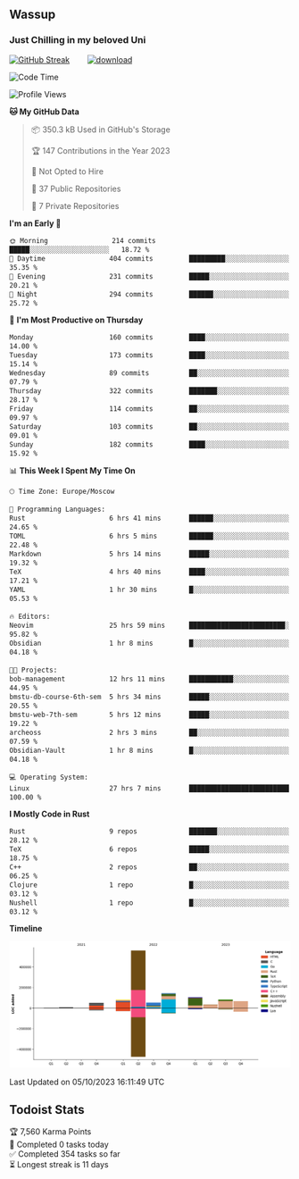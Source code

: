 ## Wassup 
### Just Chilling in my beloved Uni 

<!--
-->

[![GitHub Streak](http://github-readme-streak-stats.herokuapp.com?user=archeoss&theme=shades-of-purple&hide_border=true&date_format=j%20M%5B%20Y%5D)](https://git.io/streak-stats)&nbsp;&nbsp;&nbsp;&nbsp;&nbsp;&nbsp;&nbsp;&nbsp;[![download](https://user-images.githubusercontent.com/68448737/147796309-d8b65b1d-4dde-40d9-b03a-2b42aaa6cd43.jpeg)
](http://bmstu.ru/)

<!--START_SECTION:waka-->
![Code Time](http://img.shields.io/badge/Code%20Time-1%2C845%20hrs%2029%20mins-blue)

![Profile Views](http://img.shields.io/badge/Profile%20Views-7-blue)

**🐱 My GitHub Data** 

> 📦 350.3 kB Used in GitHub's Storage 
 > 
> 🏆 147 Contributions in the Year 2023
 > 
> 🚫 Not Opted to Hire
 > 
> 📜 37 Public Repositories 
 > 
> 🔑 7 Private Repositories 
 > 
**I'm an Early 🐤** 

```text
🌞 Morning                214 commits         █████░░░░░░░░░░░░░░░░░░░░   18.72 % 
🌆 Daytime                404 commits         █████████░░░░░░░░░░░░░░░░   35.35 % 
🌃 Evening                231 commits         █████░░░░░░░░░░░░░░░░░░░░   20.21 % 
🌙 Night                  294 commits         ██████░░░░░░░░░░░░░░░░░░░   25.72 % 
```
📅 **I'm Most Productive on Thursday** 

```text
Monday                   160 commits         ████░░░░░░░░░░░░░░░░░░░░░   14.00 % 
Tuesday                  173 commits         ████░░░░░░░░░░░░░░░░░░░░░   15.14 % 
Wednesday                89 commits          ██░░░░░░░░░░░░░░░░░░░░░░░   07.79 % 
Thursday                 322 commits         ███████░░░░░░░░░░░░░░░░░░   28.17 % 
Friday                   114 commits         ██░░░░░░░░░░░░░░░░░░░░░░░   09.97 % 
Saturday                 103 commits         ██░░░░░░░░░░░░░░░░░░░░░░░   09.01 % 
Sunday                   182 commits         ████░░░░░░░░░░░░░░░░░░░░░   15.92 % 
```


📊 **This Week I Spent My Time On** 

```text
🕑︎ Time Zone: Europe/Moscow

💬 Programming Languages: 
Rust                     6 hrs 41 mins       ██████░░░░░░░░░░░░░░░░░░░   24.65 % 
TOML                     6 hrs 5 mins        ██████░░░░░░░░░░░░░░░░░░░   22.48 % 
Markdown                 5 hrs 14 mins       █████░░░░░░░░░░░░░░░░░░░░   19.32 % 
TeX                      4 hrs 40 mins       ████░░░░░░░░░░░░░░░░░░░░░   17.21 % 
YAML                     1 hr 30 mins        █░░░░░░░░░░░░░░░░░░░░░░░░   05.53 % 

🔥 Editors: 
Neovim                   25 hrs 59 mins      ████████████████████████░   95.82 % 
Obsidian                 1 hr 8 mins         █░░░░░░░░░░░░░░░░░░░░░░░░   04.18 % 

🐱‍💻 Projects: 
bob-management           12 hrs 11 mins      ███████████░░░░░░░░░░░░░░   44.95 % 
bmstu-db-course-6th-sem  5 hrs 34 mins       █████░░░░░░░░░░░░░░░░░░░░   20.55 % 
bmstu-web-7th-sem        5 hrs 12 mins       █████░░░░░░░░░░░░░░░░░░░░   19.22 % 
archeoss                 2 hrs 3 mins        ██░░░░░░░░░░░░░░░░░░░░░░░   07.59 % 
Obsidian-Vault           1 hr 8 mins         █░░░░░░░░░░░░░░░░░░░░░░░░   04.18 % 

💻 Operating System: 
Linux                    27 hrs 7 mins       █████████████████████████   100.00 % 
```

**I Mostly Code in Rust** 

```text
Rust                     9 repos             ███████░░░░░░░░░░░░░░░░░░   28.12 % 
TeX                      6 repos             █████░░░░░░░░░░░░░░░░░░░░   18.75 % 
C++                      2 repos             ██░░░░░░░░░░░░░░░░░░░░░░░   06.25 % 
Clojure                  1 repo              █░░░░░░░░░░░░░░░░░░░░░░░░   03.12 % 
Nushell                  1 repo              █░░░░░░░░░░░░░░░░░░░░░░░░   03.12 % 
```



**Timeline**

![Lines of Code chart](https://raw.githubusercontent.com/archeoss/archeoss/master/assets/bar_graph.png)


 Last Updated on 05/10/2023 16:11:49 UTC
<!--END_SECTION:waka-->

## Todoist Stats

<!-- TODO-IST:START -->
🏆  7,560 Karma Points           
🌸  Completed 0 tasks today           
✅  Completed 354 tasks so far           
⏳  Longest streak is 11 days
<!-- TODO-IST:END -->

